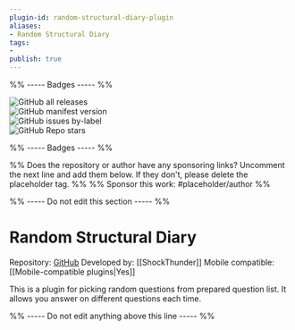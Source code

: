 ```yaml
---
plugin-id: random-structural-diary-plugin
aliases:
- Random Structural Diary
tags: 
- 
publish: true
---
```


%% ----- Badges ----- %%

![GitHub all releases](https://img.shields.io/github/downloads/ShockThunder/RandomStructuralDiary/total?color=573E7A&logo=github&style=for-the-badge)   
![GitHub manifest version](https://img.shields.io/github/manifest-json/v/ShockThunder/RandomStructuralDiary?color=573E7A&logo=github&style=for-the-badge)   
![GitHub issues by-label](https://img.shields.io/github/issues/ShockThunder/RandomStructuralDiary/help%20wanted?color=573E7A&logo=github&style=for-the-badge)   
![GitHub Repo stars](https://img.shields.io/github/stars/ShockThunder/RandomStructuralDiary?color=573E7A&logo=github&style=for-the-badge)

%% ----- Badges ----- %%

%% Does the repository or author have any sponsoring links? Uncomment the next line and add them below. If they don't, please delete the placeholder tag. %%
%% Sponsor this work: #placeholder/author %%

%% ----- Do not edit this section ----- %%

# Random Structural Diary

Repository: [GitHub](https://github.com/ShockThunder/RandomStructuralDiary)
Developed by: [[ShockThunder]]
Mobile compatible: [[Mobile-compatible plugins|Yes]]

This is a plugin for picking random questions from prepared question list. It allows you answer on different questions each time.

%% ----- Do not edit anything above this line ----- %% 
